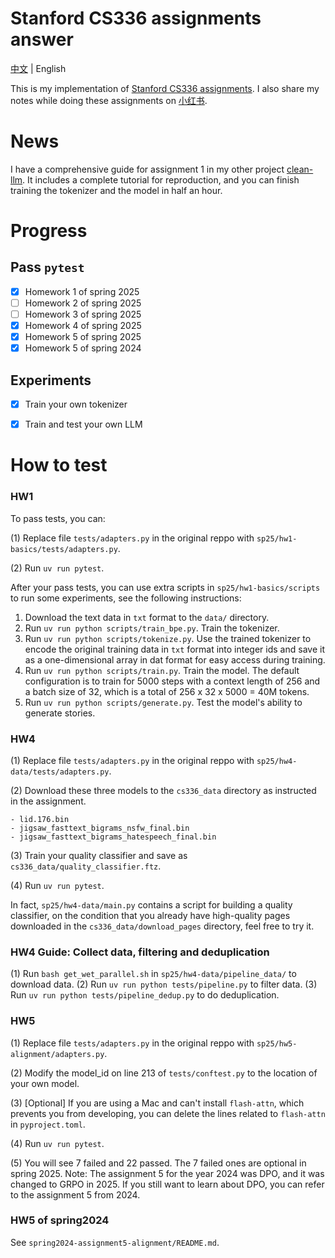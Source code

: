 # Stanford CS336 assignments answer

[中文](./README.md) | English

This is my implementation of [Stanford CS336 assignments](https://github.com/stanford-cs336). I also share my notes while doing these assignments on [小红书](https://www.xiaohongshu.com/user/profile/5a9409554eacab27ee3c50b0). 

# News
I have a comprehensive guide for assignment 1 in my other project [clean-llm](https://github.com/wingAGI/clean-llm). It includes a complete tutorial for reproduction, and you can finish training the tokenizer and the model in half an hour.

# Progress

## Pass `pytest`

- [x] Homework 1 of spring 2025
- [ ] Homework 2 of spring 2025
- [ ] Homework 3 of spring 2025
- [x] Homework 4 of spring 2025
- [x] Homework 5 of spring 2025
- [x] Homework 5 of spring 2024

## Experiments

- [x] Train your own tokenizer
- [x] Train and test your own LLM


# How to test
### HW1
To pass tests, you can:

(1) Replace file `tests/adapters.py` in the original reppo with `sp25/hw1-basics/tests/adapters.py`.

(2) Run `uv run pytest`.

After your pass tests, you can use extra scripts in `sp25/hw1-basics/scripts` to run some experiments, see the following instructions:

1. Download the text data in `txt` format to the `data/` directory.
2. Run `uv run python scripts/train_bpe.py`. Train the tokenizer. 
3. Run `uv run python scripts/tokenize.py`. Use the trained tokenizer to encode the original training data in `txt` format into integer ids and save it as a one-dimensional array in dat format for easy access during training.
4. Run `uv run python scripts/train.py`. Train the model. The default configuration is to train for 5000 steps with a context length of 256 and a batch size of 32, which is a total of 256 x 32 x 5000 = 40M tokens.
5. Run `uv run python scripts/generate.py`. Test the model's ability to generate stories.

### HW4
(1) Replace file `tests/adapters.py` in the original reppo with `sp25/hw4-data/tests/adapters.py`.

(2) Download these three models to the `cs336_data` directory as instructed in the assignment.

    - lid.176.bin
    - jigsaw_fasttext_bigrams_nsfw_final.bin
    - jigsaw_fasttext_bigrams_hatespeech_final.bin

(3) Train your quality classifier and save as `cs336_data/quality_classifier.ftz`.

(4) Run `uv run pytest`.


In fact, `sp25/hw4-data/main.py` contains a script for building a quality classifier, on the condition that you already have high-quality pages downloaded in the `cs336_data/download_pages` directory, feel free to try it.

### HW4 Guide: Collect data, filtering and deduplication
(1) Run `bash get_wet_parallel.sh` in `sp25/hw4-data/pipeline_data/` to download data.
(2) Run `uv run python tests/pipeline.py` to filter data.
(3) Run `uv run python tests/pipeline_dedup.py` to do deduplication.

### HW5
(1) Replace file `tests/adapters.py` in the original reppo with `sp25/hw5-alignment/adapters.py`.

(2) Modify the model_id on line 213 of `tests/conftest.py` to the location of your own model.

(3) [Optional] If you are using a Mac and can't install `flash-attn`, which prevents you from developing, you can delete the lines related to `flash-attn` in `pyproject.toml`.

(4) Run `uv run pytest`.

(5) You will see 7 failed and 22 passed. The 7 failed ones are optional in spring 2025. Note: The assignment 5 for the year 2024 was DPO, and it was changed to GRPO in 2025. If you still want to learn about DPO, you can refer to the assignment 5 from 2024.


### HW5 of spring2024
See `spring2024-assignment5-alignment/README.md`.

